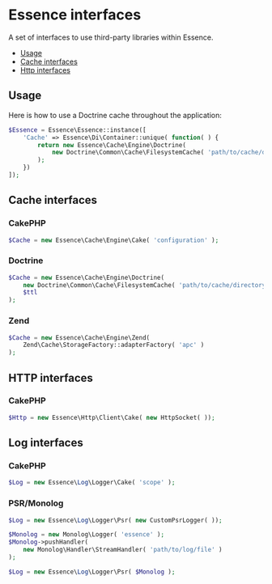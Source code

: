 Essence interfaces
==================

A set of interfaces to use third-party libraries within Essence.

* [Usage](#usage)
* [Cache interfaces](#cache-interfaces)
* [Http interfaces](#http-interfaces)

Usage
-----

Here is how to use a Doctrine cache throughout the application:

```php
$Essence = Essence\Essence::instance([
	'Cache' => Essence\Di\Container::unique( function( ) {
		return new Essence\Cache\Engine\Doctrine(
			new Doctrine\Common\Cache\FilesystemCache( 'path/to/cache/directory' )
		);
	})
]);
```

Cache interfaces
----------------

### CakePHP

```php
$Cache = new Essence\Cache\Engine\Cake( 'configuration' );
```

### Doctrine

```php
$Cache = new Essence\Cache\Engine\Doctrine(
	new Doctrine\Common\Cache\FilesystemCache( 'path/to/cache/directory' ),
	$ttl
);
```

### Zend

```php
$Cache = new Essence\Cache\Engine\Zend(
	Zend\Cache\StorageFactory::adapterFactory( 'apc' )
);
```

HTTP interfaces
---------------

### CakePHP

```php
$Http = new Essence\Http\Client\Cake( new HttpSocket( ));
```

Log interfaces
---------------

### CakePHP

```php
$Log = new Essence\Log\Logger\Cake( 'scope' );
```

### PSR/Monolog

```php
$Log = new Essence\Log\Logger\Psr( new CustomPsrLogger( ));
```

```php
$Monolog = new Monolog\Logger( 'essence' );
$Monolog->pushHandler(
	new Monolog\Handler\StreamHandler( 'path/to/log/file' )
);

$Log = new Essence\Log\Logger\Psr( $Monolog );
```
